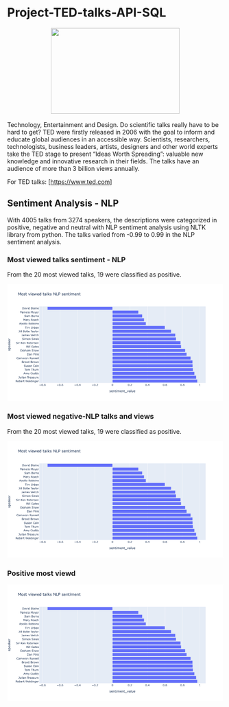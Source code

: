 # Project-TED-talks-API-SQL
<p align="center">
<img src="https://media2.giphy.com/media/IevSIpwnrMeIwKaF8M/giphy.gif?cid=ecf05e47cx3frmvbxflvjyyxb8g9ppg8zpca3peqh7yxmq5u&rid=giphy.gif&ct=g" width="300" height="200" />
</p>

Technology, Entertainment and Design. Do scientific talks really have to be hard to get? TED  were firstly released in 2006 with the goal to inform and educate global audiences in an accessible way. Scientists, researchers, technologists, business leaders, artists, designers and other world experts take the TED stage to present “Ideas Worth Spreading”: valuable new knowledge and innovative research in their fields. The talks have an audience of more than 3 billion views annually.

<p>

For TED talks: [https://www.ted.com]

</p>

<p>

## Sentiment Analysis - NLP
With 4005 talks from 3274 speakers, the descriptions were categorized in positive, negative and neutral with NLP sentiment analysis using NLTK library from python. The talks varied from -0.99 to 0.99 in the NLP sentiment analysis.

</p>

<p>

### Most viewed talks sentiment - NLP
From the 20 most viewed talks, 19 were classified as positive.

![Viewsandsentiments](https://github.com/ju-br/Project-TED-talks-API-SQL/blob/main/figures/NLPmostviewed.png?raw=true)

### Most viewed negative-NLP talks and views
From the 20 most viewed talks, 19 were classified as positive.

![Viewsandsentiments](https://github.com/ju-br/Project-TED-talks-API-SQL/blob/main/figures/NLPmostviewed.png?raw=true)

### Positive most viewd 

![Viewsandsentiments](https://github.com/ju-br/Project-TED-talks-API-SQL/blob/main/figures/NLPmostviewed.png?raw=true)